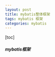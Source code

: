 ```yaml
---
layout: post
title: mybatis整体框架
tags: mybatis 框架
categories: mybatis
---    
```


[toc]  

##### mybatis框架 


